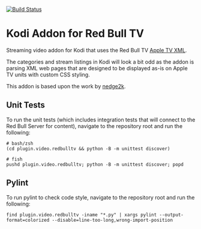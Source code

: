 [![Build Status](https://travis-ci.org/andy-g/kodi.plugin.video.redbulltv2.svg?branch=add_tests_and_refactor)](https://travis-ci.org/andy-g/kodi.plugin.video.redbulltv2)

# Kodi Addon for Red Bull TV

Streaming video addon for Kodi that uses the Red Bull TV [Apple TV XML](https://appletv.redbull.tv/).

The categories and stream listings in Kodi will look a bit odd as the addon is
parsing XML web pages that are designed to be displayed as-is on Apple TV units
with custom CSS styling.

This addon is based upon the work by [nedge2k](https://github.com/nedge2k/kodi.plugin.video.redbulltv2).

## Unit Tests
To run the unit tests (which includes integration tests that will connect to the Red Bull Server for content), navigate to the repository root and run the following:

```Shell
# bash/zsh
(cd plugin.video.redbulltv && python -B -m unittest discover)

# fish
pushd plugin.video.redbulltv; python -B -m unittest discover; popd
```

## Pylint
To run pylint to check code style, navigate to the repository root and run the following:

```Shell
find plugin.video.redbulltv -iname "*.py" | xargs pylint --output-format=colorized --disable=line-too-long,wrong-import-position
```
